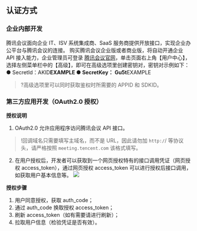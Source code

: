 
## 认证方式
### 企业内部开发
腾讯会议面向企业 IT、ISV 系统集成商、SaaS 服务商提供开放接口，实现企业办公平台与腾讯会议的连接。
购买腾讯会议企业版或者商业版，将自动开通企业 API 接入能力，企业管理员可登录 [腾讯会议官网](https://meeting.tencent.com/)，单击页面右上角【用户中心】，选择左侧菜单栏中的【高级】，即可在高级选项里创建密钥对，密钥对示例如下：
● SecretId：AKID********************EXAMPLE
● SecretKey： Gu5t********************EXAMPLE

>?高级选项里可以同时获取鉴权时所需要的 APPID 和 SDKID。


### 第三方应用开发（OAuth2.0 授权）
**授权说明**
1. OAuth2.0 允许应用程序访问腾讯会议 API 接口。
>!回调域名只需要填写主域名，而不是 URL，因此请勿加 `http:/`/ 等协议头，请严格按照 `meeting.tencent.com` 该格式填写。

2. 在用户授权后，开发者可以获取到一个网页授权特有的接口调用凭证（网页授权 access_token），通过网页授权 access_token 可以进行授权后接口调用，如获取用户基本信息等。
![](https://main.qcloudimg.com/raw/343b7c3122df48926ffae2004b8e53e4.png)

**授权步骤**
1. 用户同意授权，获取 auth_code；
2. 通过 auth_code 换取授权 access_token；
3. 刷新 access_token（如有需要请进行刷新）；
4. 拉取用户信息（检验凭证是否有效）。

